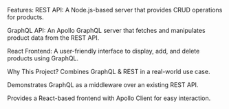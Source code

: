 Features:
REST API: A Node.js-based server that provides CRUD operations for products.

GraphQL API: An Apollo GraphQL server that fetches and manipulates product data from the REST API.

React Frontend: A user-friendly interface to display, add, and delete products using GraphQL.

Why This Project?
Combines GraphQL & REST in a real-world use case.

Demonstrates GraphQL as a middleware over an existing REST API.

Provides a React-based frontend with Apollo Client for easy interaction.
